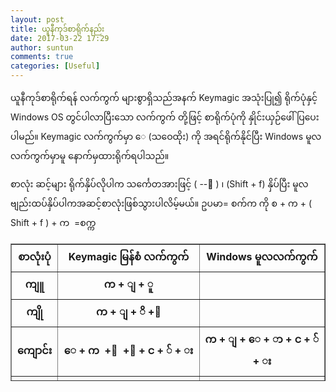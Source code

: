 ```yaml
---
layout: post
title: ယူနီကုဒ်စာရိုက်နည်း
date: 2017-03-22 17:29
author: suntun
comments: true
categories: [Useful]
---
```

ယူနီကုဒ်စာရိုက်ရန် လက်ကွက် များစွာရှိသည်အနက် Keymagic အသုံးပြု၍ ရိုက်ပုံနှင့် Windows OS တွင်ပါလာပြီးသော လက်ကွက် တို့ဖြင့် စာရိုက်ပုံကို နှိုင်းယှဉ်ဖေါ်ပြပေးပါမည်။ Keymagic လက်ကွက်မှာ ေ (သဝေထိုး) ကို အရင်ရိုက်နိုင်ပြီး Windows မူလလက်ကွက်မှာမူ နောက်မှထားရိုက်ရပါသည်။
<p class="_c_o_nvert_">စာလုံး ဆင့်များ ရိုက်နှိပ်လိုပါက သင်္ကေတအားဖြင့် ( --် ) ၊ (Shift + f) နှိပ်ပြီး မူလဗျည်းထပ်နှိပ်ပါကအဆင့်စာလုံးဖြစ်သွားပါလိမ့်မယ်။ ဥပမာ= စက်က ကို စ + က + ( Shift + f ) + က  =စက္က</p>

<table style="height: 220px;" border="1" width="auto" cellspacing="0" cellpadding="7">
<tbody>
<tr>
<th align="center"><strong>စာလုံးပုံ</strong></th>
<th align="center"><strong>Keymagic မြန်စံ လက်ကွက်</strong></th>
<th align="center"><strong>Windows မူလလက်ကွက်</strong></th>
</tr>
<tr>
<th align="center">ကျူ</th>
<th align="center">က + ျ + ူ</th>
<th align="center"></th>
</tr>
<tr>
<th align="center">ကျို</th>
<th align="center">က + ျ + ိ +ု</th>
<th align="center"></th>
</tr>
<tr>
<th align="center">ကျောင်း</th>
<th class="_c_o_nvert_" align="center">ေ + က  +ျ  +ာ + င + ် + း</th>
<th align="center">က + ျ + ေ + ာ + င + ် + း</th>
</tr>
<tr>
<th align="center">ကျွမ်း</th>
<th align="center">က+ ျ + ွ + မ + ် + း</th>
<th align="center"></th>
</tr>
<tr>
<th align="center">ကြီး</th>
<th align="center">က+ ြ + ီ + း</th>
<th align="center"></th>
</tr>
<tr>
<th align="center">ခြုံ</th>
<th align="center">ခ+ြ + ု+ ံ</th>
<th align="center"></th>
</tr>
<tr>
<th align="center">မြို့</th>
<th align="center">မ + ြ + ိ + ု + ့</th>
<th align="center"></th>
</tr>
<tr>
<th align="center">ကြွေး</th>
<th class="_c_o_nvert_" align="center">ေ + က +ြ+ ွ + း</th>
<th align="center">က + ြ + ွ + ေ + း</th>
</tr>
<tr>
<th align="center">မြှင့်</th>
<th align="center">မ + ြ + ှ + င + ် + ့</th>
<th align="center"></th>
</tr>
<tr>
<th align="center">ငြှိုး</th>
<th align="center">င + ြ + ှ + ိ + ု + း</th>
<th align="center"></th>
</tr>
<tr>
<th align="center">စက္ကူ</th>
<th class="_c_o_nvert_" align="center">စ + က +္ + က + ူ</th>
<th align="center"></th>
</tr>
<tr>
<th align="center">လိမ္မော်</th>
<th class="_c_o_nvert_" align="center">လ + ိ +‌ေ+မ+္+မ + ာ + ်</th>
<th class="_c_o_nvert_" align="center">လ + ိ + မ + ္ + မ + ‌ေ + ာ + ်</th>
</tr>
<tr>
<th align="center">အင်္ဂါ</th>
<th class="_c_o_nvert_" align="center">အ + င + ် + ္ + ဂ + ါ</th>
<th align="center"></th>
</tr>
<tr>
<th align="center">အင်္ကျီ</th>
<th class="_c_o_nvert_" align="center">အ + င + ် + ္ + က + ျ + ီ</th>
<th align="center"></th>
</tr>
<tr>
<th align="center">သင်္ဘော</th>
<th class="_c_o_nvert_" align="center">သ + င + ် + ္ + ‌ေ + ဘ + ာ</th>
<th class="_c_o_nvert_" align="center">သ + င + ် + ္ + ဘ + ‌ေ + ာ</th>
</tr>
<tr>
<th align="center">ဥက္ကဋ္ဌ</th>
<th class="_c_o_nvert_" align="center">ဥ + က + ္ + က + ဋ + ္ + ဌ</th>
<th align="center"></th>
</tr>
<tr>
<th align="center">ဂုဏဝုဍ္ဎိ</th>
<th class="_c_o_nvert_" align="center">ဂ + ု + ဏ + ဝ + ု + ဎ + ဍ + ္ + ဎ + ိ</th>
<th align="center"></th>
</tr>
<tr>
<th align="center">သဏ္ဌာန်</th>
<th class="_c_o_nvert_" align="center">သ + ဏ + ္ + ဌ + ာ + န + ်</th>
<th align="center"></th>
</tr>
<tr>
<th align="center">ဘဏ္ဍာ</th>
<th class="_c_o_nvert_" align="center">ဘ + ဏ္ဍ + ာ  (သို့)

ဘ + ဏ + ္ + ဍ + ာ</th>
<th align="center"></th>
</tr>
<tr>
<th align="center">ဣန္ဒြေ</th>
<th class="_c_o_nvert_" align="center">ဣ +  ေ + န + ္ + ဒ + ြ</th>
<th align="center">ဣ + န + ္+ ဒ + ြ + ေ</th>
</tr>
<tr>
<th align="center">ခြင်္သေ့</th>
<th class="_c_o_nvert_" align="center">ခ + ြ + င + ်  + ္ + ေ + သ +့</th>
<th class="_c_o_nvert_" align="center">ခ + ြ + င + ် + ္ + သ + ေ +့</th>
</tr>
<tr>
<th align="center">သိင်္ဂီ</th>
<th class="_c_o_nvert_" align="center">သ + ိ + င + ် + ္ + ဂ + ီ</th>
<th align="center"></th>
</tr>
<tr>
<th align="center">ပုဏ္ဏေးမ</th>
<th class="_c_o_nvert_" align="center"> ပ + ု + ေ + ဏ + ္ + ဏ + း + မ</th>
<th align="center">ပ + ု + ဏ + ္+ ဏ + ေ + း + မ</th>
</tr>
</tbody>
</table>
